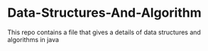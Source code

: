 # Data-Structures-And-Algorithm
This repo contains a file that gives a details of data structures and algorithms in java
